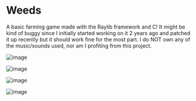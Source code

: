 # Weeds
A basic farming game made with the Raylib framework and C!
It might be kind of buggy since I initially started working on it 2 years ago and patched it up recently but it should work fine for the most part.
I do NOT own any of the music/sounds used, nor am I profiting from this project.

![image](https://github.com/DissolveDZ/Weeds/assets/68782699/a8f9847e-0464-4ece-bff5-4f22556ef703)

![image](https://github.com/DissolveDZ/Weeds/assets/68782699/49f1f4ac-2dce-4aed-8a46-eba0d0cf9306)

![image](https://github.com/DissolveDZ/Weeds/assets/68782699/b151166a-ed8f-4058-ad1a-d8876da4817d)


![image](https://github.com/DissolveDZ/Weeds/assets/68782699/f581e500-f467-4f7c-bf21-f3a4472a0270)
